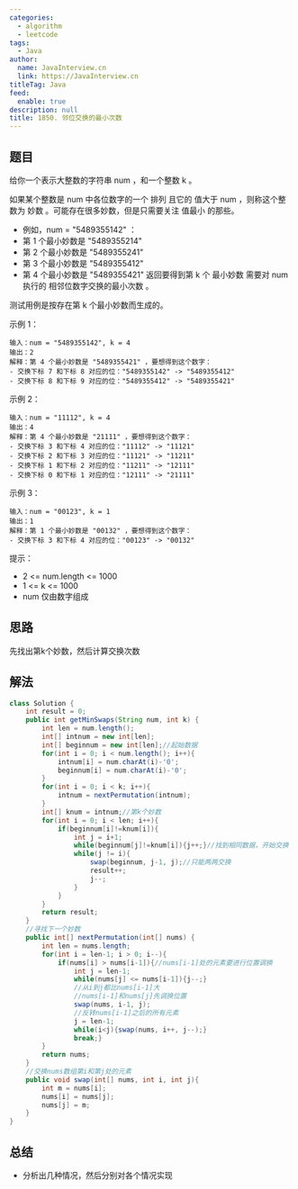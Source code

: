 ```yaml
---
categories: 
  - algorithm
  - leetcode
tags: 
  - Java
author: 
  name: JavaInterview.cn
  link: https://JavaInterview.cn
titleTag: Java
feed: 
  enable: true
description: null
title: 1850. 邻位交换的最小次数
---
```


## 题目

给你一个表示大整数的字符串 num ，和一个整数 k 。

如果某个整数是 num 中各位数字的一个 排列 且它的 值大于 num ，则称这个整数为 妙数 。可能存在很多妙数，但是只需要关注 值最小 的那些。

* 例如，num = "5489355142" ：
* 第 1 个最小妙数是 "5489355214"
* 第 2 个最小妙数是 "5489355241"
* 第 3 个最小妙数是 "5489355412"
* 第 4 个最小妙数是 "5489355421"
返回要得到第 k 个 最小妙数 需要对 num 执行的 相邻位数字交换的最小次数 。

测试用例是按存在第 k 个最小妙数而生成的。



示例 1：

    输入：num = "5489355142", k = 4
    输出：2
    解释：第 4 个最小妙数是 "5489355421" ，要想得到这个数字：
    - 交换下标 7 和下标 8 对应的位："5489355142" -> "5489355412"
    - 交换下标 8 和下标 9 对应的位："5489355412" -> "5489355421"
  
示例 2：

    输入：num = "11112", k = 4
    输出：4
    解释：第 4 个最小妙数是 "21111" ，要想得到这个数字：
    - 交换下标 3 和下标 4 对应的位："11112" -> "11121"
    - 交换下标 2 和下标 3 对应的位："11121" -> "11211"
    - 交换下标 1 和下标 2 对应的位："11211" -> "12111"
    - 交换下标 0 和下标 1 对应的位："12111" -> "21111"
  
示例 3：

    输入：num = "00123", k = 1
    输出：1
    解释：第 1 个最小妙数是 "00132" ，要想得到这个数字：
    - 交换下标 3 和下标 4 对应的位："00123" -> "00132"


提示：

* 2 <= num.length <= 1000
* 1 <= k <= 1000
* num 仅由数字组成

## 思路

先找出第k个妙数，然后计算交换次数

## 解法
```java
class Solution {
    int result = 0;
    public int getMinSwaps(String num, int k) {
        int len = num.length();
        int[] intnum = new int[len];
        int[] beginnum = new int[len];//起始数据
        for(int i = 0; i < num.length(); i++){
            intnum[i] = num.charAt(i)-'0';
            beginnum[i] = num.charAt(i)-'0';
        }
        for(int i = 0; i < k; i++){
            intnum = nextPermutation(intnum);
        }
        int[] knum = intnum;//第k个妙数
        for(int i = 0; i < len; i++){
            if(beginnum[i]!=knum[i]){
                int j = i+1;
                while(beginnum[j]!=knum[i]){j++;}//找到相同数据，开始交换
                while(j != i){
                    swap(beginnum, j-1, j);//只能两两交换
                    result++;
                    j--;
                }
            }
        }
        return result;
    }
    //寻找下一个妙数
    public int[] nextPermutation(int[] nums) {
        int len = nums.length;
        for(int i = len-1; i > 0; i--){
            if(nums[i] > nums[i-1]){//nums[i-1]处的元素要进行位置调换
                int j = len-1;
                while(nums[j] <= nums[i-1]){j--;}
                //从i到j都比nums[i-1]大
                //nums[i-1]和nums[j]先调换位置
                swap(nums, i-1, j);
                //反转nums[i-1]之后的所有元素
                j = len-1;
                while(i<j){swap(nums, i++, j--);}
                break;}
        }
        return nums;
    }
    //交换nums数组第i和第j处的元素
    public void swap(int[] nums, int i, int j){
        int m = nums[i];
        nums[i] = nums[j];
        nums[j] = m;
    }
}

```

## 总结

- 分析出几种情况，然后分别对各个情况实现 
